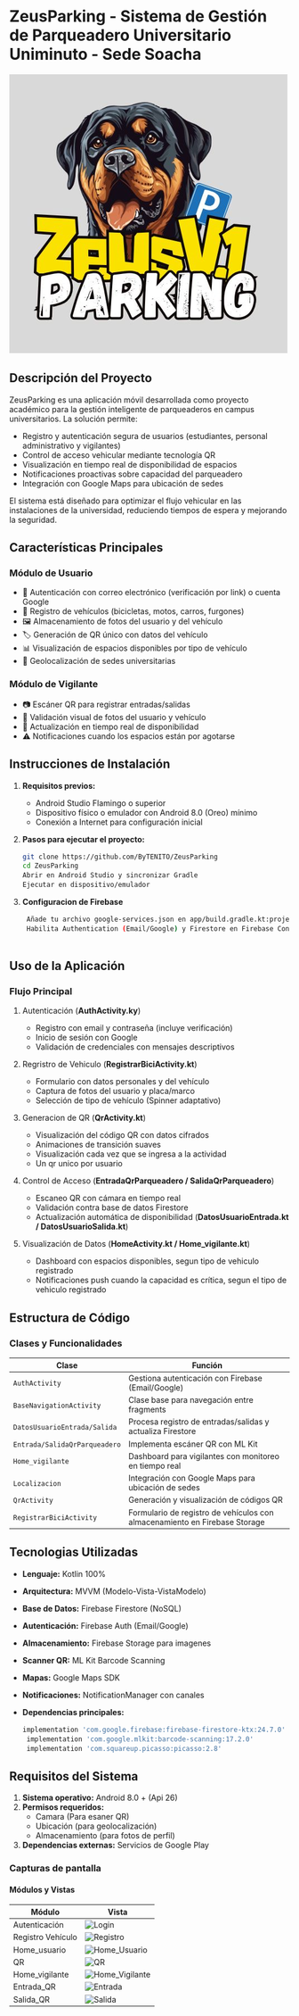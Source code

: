 # ZeusParking - Sistema de Gestión de Parqueadero Universitario Uniminuto - Sede Soacha

![Logo de la App](Logo.jpg) 

## Descripción del Proyecto

ZeusParking es una aplicación móvil desarrollada como proyecto académico para la gestión inteligente de parqueaderos en campus universitarios. La solución permite:

- Registro y autenticación segura de usuarios (estudiantes, personal administrativo y vigilantes)
- Control de acceso vehicular mediante tecnología QR
- Visualización en tiempo real de disponibilidad de espacios
- Notificaciones proactivas sobre capacidad del parqueadero
- Integración con Google Maps para ubicación de sedes

El sistema está diseñado para optimizar el flujo vehicular en las instalaciones de la universidad, reduciendo tiempos de espera y mejorando la seguridad.

## Características Principales

### Módulo de Usuario
- 🔐 Autenticación con correo electrónico (verificación por link) o cuenta Google
- 📝 Registro de vehículos (bicicletas, motos, carros, furgones)
- 🖼️ Almacenamiento de fotos del usuario y del vehículo
- 🏷️ Generación de QR único con datos del vehículo
- 📊 Visualización de espacios disponibles por tipo de vehículo
- 📌 Geolocalización de sedes universitarias

### Módulo de Vigilante
- 📷 Escáner QR para registrar entradas/salidas
- 👤 Validación visual de fotos del usuario y vehículo
- 🔄 Actualización en tiempo real de disponibilidad
- ⚠️ Notificaciones cuando los espacios están por agotarse

## Instrucciones de Instalación

1. **Requisitos previos:**
   - Android Studio Flamingo o superior
   - Dispositivo físico o emulador con Android 8.0 (Oreo) mínimo
   - Conexión a Internet para configuración inicial

2. **Pasos para ejecutar el proyecto:**
   ```bash
   git clone https://github.com/ByTENITO/ZeusParking
   cd ZeusParking
   Abrir en Android Studio y sincronizar Gradle
   Ejecutar en dispositivo/emulador

3. **Configuracion de Firebase**
   ```bash
    Añade tu archivo google-services.json en app/build.gradle.kt:projects/plugins
    Habilita Authentication (Email/Google) y Firestore en Firebase Console autentication/keys/uso/configuración
 
## Uso de la Aplicación

   ### Flujo Principal

   1. Autenticación (**AuthActivity.ky**)
      
      - Registro con email y contraseña (incluye verificación)
      - Inicio de sesión con Google
      - Validación de credenciales con mensajes descriptivos
     
   2. Regristro de Vehiculo (**RegistrarBiciActivity.kt**)
      
      - Formulario con datos personales y del vehículo
      - Captura de fotos del usuario y placa/marco
      - Selección de tipo de vehículo (Spinner adaptativo)
     
   3. Generacion de QR (**QrActivity.kt**)
      
      - Visualización del código QR con datos cifrados
      - Animaciones de transición suaves
      - Visualización cada vez que se ingresa a la actividad
      - Un qr unico por usuario  
        
   4. Control de Acceso (**EntradaQrParqueadero / SalidaQrParqueadero**)
      
      - Escaneo QR con cámara en tiempo real
      - Validación contra base de datos Firestore
      - Actualización automática de disponibilidad (**DatosUsuarioEntrada.kt / DatosUsuarioSalida.kt**)

   5. Visualización de Datos (**HomeActivity.kt / Home_vigilante.kt**)

      - Dashboard con espacios disponibles, segun tipo de vehiculo registrado
      - Notificaciones push cuando la capacidad es crítica, segun el tipo de vehiculo registrado
     
 ## Estructura de Código

 ### Clases y Funcionalidades

| Clase                          | Función                                                                 |
|-------------------------------|-------------------------------------------------------------------------|
| `AuthActivity`                | Gestiona autenticación con Firebase (Email/Google)                     |
| `BaseNavigationActivity`      | Clase base para navegación entre fragments                             |
| `DatosUsuarioEntrada/Salida`  | Procesa registro de entradas/salidas y actualiza Firestore             |
| `Entrada/SalidaQrParqueadero` | Implementa escáner QR con ML Kit                                       |
| `Home_vigilante`              | Dashboard para vigilantes con monitoreo en tiempo real                 |
| `Localizacion`                | Integración con Google Maps para ubicación de sedes                    |
| `QrActivity`                  | Generación y visualización de códigos QR                               |
| `RegistrarBiciActivity`       | Formulario de registro de vehículos con almacenamiento en Firebase Storage |


   ## Tecnologias Utilizadas

   - **Lenguaje:** Kotlin 100%
   - **Arquitectura:** MVVM (Modelo-Vista-VistaModelo)
   - **Base de Datos:** Firebase Firestore (NoSQL)
   - **Autenticación:** Firebase Auth (Email/Google)
   - **Almacenamiento:** Firebase Storage para imagenes
   - **Scanner QR:** ML Kit Barcode Scanning
   - **Mapas:** Google Maps SDK
   - **Notificaciones:** NotificationManager con canales
   - **Dependencias principales:**

     ```bash
     implementation 'com.google.firebase:firebase-firestore-ktx:24.7.0'
      implementation 'com.google.mlkit:barcode-scanning:17.2.0'
      implementation 'com.squareup.picasso:picasso:2.8'

  ## Requisitos del Sistema

   1. **Sistema operativo:** Android 8.0 + (Api 26)
   2. **Permisos requeridos:**
        - Camara (Para esaner QR)
        - Ubicación (para geolocalización)
        - Almacenamiento (para fotos de perfil)
   3. **Dependencias externas:** Servicios de Google Play

 ### Capturas de pantalla

   #### Módulos y Vistas

| Módulo              | Vista                                      |
|---------------------|---------------------------------------------|
| Autenticación       | ![Login](https://github.com/ByTENITO/ZeusParking/issues/8#issue-3020585179)        |
| Registro Vehículo   | ![Registro](https://github.com/ByTENITO/ZeusParking/issues/9#issue-3020872148)  |
| Home_usuario        | ![Home_Usuario](https://github.com/ByTENITO/ZeusParking/issues/10#issue-3020878268)          |
| QR                  | ![QR](https://github.com/ByTENITO/ZeusParking/issues/11#issue-3020879214)    |
| Home_vigilante      | ![Home_Vigilante](https://github.com/ByTENITO/ZeusParking/issues/12#issue-3020881482)  |
| Entrada_QR          | ![Entrada](https://github.com/ByTENITO/ZeusParking/issues/13#issue-3020883338)          |
| Salida_QR           | ![Salida](https://github.com/ByTENITO/ZeusParking/issues/14#issue-3020884433)    |


